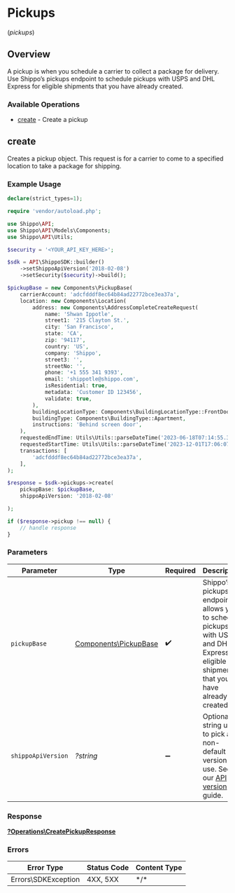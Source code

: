 # Pickups
(*pickups*)

## Overview

A pickup is when you schedule a carrier to collect a package for delivery.
Use Shippo’s pickups endpoint to schedule pickups with USPS and DHL Express for eligible shipments that you have already created.
<SchemaDefinition schemaRef="#/components/schemas/Pickup"/>

### Available Operations

* [create](#create) - Create a pickup

## create

Creates a pickup object. This request is for a carrier to come to a specified location to take a package for shipping.

### Example Usage

```php
declare(strict_types=1);

require 'vendor/autoload.php';

use Shippo\API;
use Shippo\API\Models\Components;
use Shippo\API\Utils;

$security = '<YOUR_API_KEY_HERE>';

$sdk = API\ShippoSDK::builder()
    ->setShippoApiVersion('2018-02-08')
    ->setSecurity($security)->build();

$pickupBase = new Components\PickupBase(
    carrierAccount: 'adcfdddf8ec64b84ad22772bce3ea37a',
    location: new Components\Location(
        address: new Components\AddressCompleteCreateRequest(
            name: 'Shwan Ippotle',
            street1: '215 Clayton St.',
            city: 'San Francisco',
            state: 'CA',
            zip: '94117',
            country: 'US',
            company: 'Shippo',
            street3: '',
            streetNo: '',
            phone: '+1 555 341 9393',
            email: 'shippotle@shippo.com',
            isResidential: true,
            metadata: 'Customer ID 123456',
            validate: true,
        ),
        buildingLocationType: Components\BuildingLocationType::FrontDoor,
        buildingType: Components\BuildingType::Apartment,
        instructions: 'Behind screen door',
    ),
    requestedEndTime: Utils\Utils::parseDateTime('2023-06-18T07:14:55.338Z'),
    requestedStartTime: Utils\Utils::parseDateTime('2023-12-01T17:06:07.804Z'),
    transactions: [
        'adcfdddf8ec64b84ad22772bce3ea37a',
    ],
);

$response = $sdk->pickups->create(
    pickupBase: $pickupBase,
    shippoApiVersion: '2018-02-08'

);

if ($response->pickup !== null) {
    // handle response
}
```

### Parameters

| Parameter                                                                                                                                                          | Type                                                                                                                                                               | Required                                                                                                                                                           | Description                                                                                                                                                        | Example                                                                                                                                                            |
| ------------------------------------------------------------------------------------------------------------------------------------------------------------------ | ------------------------------------------------------------------------------------------------------------------------------------------------------------------ | ------------------------------------------------------------------------------------------------------------------------------------------------------------------ | ------------------------------------------------------------------------------------------------------------------------------------------------------------------ | ------------------------------------------------------------------------------------------------------------------------------------------------------------------ |
| `pickupBase`                                                                                                                                                       | [Components\PickupBase](../../Models/Components/PickupBase.md)                                                                                                     | :heavy_check_mark:                                                                                                                                                 | Shippo’s pickups endpoint allows you to schedule pickups with USPS and DHL Express for eligible shipments that you have already created.                           |                                                                                                                                                                    |
| `shippoApiVersion`                                                                                                                                                 | *?string*                                                                                                                                                          | :heavy_minus_sign:                                                                                                                                                 | Optional string used to pick a non-default API version to use. See our <a href="https://docs.goshippo.com/docs/api_concepts/apiversioning/">API version</a> guide. | 2018-02-08                                                                                                                                                         |

### Response

**[?Operations\CreatePickupResponse](../../Models/Operations/CreatePickupResponse.md)**

### Errors

| Error Type          | Status Code         | Content Type        |
| ------------------- | ------------------- | ------------------- |
| Errors\SDKException | 4XX, 5XX            | \*/\*               |